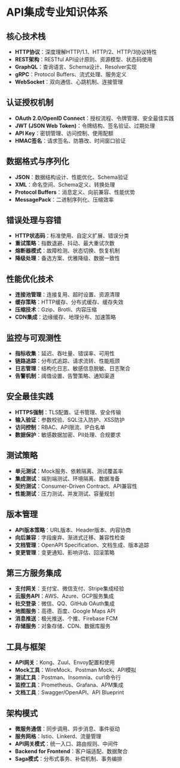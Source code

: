 # API集成专业知识体系

## 核心技术栈
- **HTTP协议**：深度理解HTTP/1.1、HTTP/2、HTTP/3协议特性
- **REST架构**：RESTful API设计原则、资源模型、状态码使用
- **GraphQL**：查询语言、Schema设计、Resolver实现
- **gRPC**：Protocol Buffers、流式处理、服务定义
- **WebSocket**：双向通信、心跳机制、连接管理

## 认证授权机制
- **OAuth 2.0/OpenID Connect**：授权流程、令牌管理、安全最佳实践
- **JWT (JSON Web Token)**：令牌结构、签名验证、过期处理
- **API Key**：密钥管理、访问控制、使用配额
- **HMAC签名**：请求签名、防篡改、时间窗口验证

## 数据格式与序列化
- **JSON**：数据结构设计、性能优化、Schema验证
- **XML**：命名空间、Schema定义、转换处理
- **Protocol Buffers**：消息定义、向前兼容、性能优势
- **MessagePack**：二进制序列化、压缩效率

## 错误处理与容错
- **HTTP状态码**：标准使用、自定义扩展、错误分类
- **重试策略**：指数退避、抖动、最大重试次数
- **熔断器模式**：故障检测、状态切换、恢复机制
- **降级处理**：备选方案、优雅降级、数据一致性

## 性能优化技术
- **连接池管理**：连接复用、超时设置、资源清理
- **缓存策略**：HTTP缓存、分布式缓存、缓存失效
- **压缩技术**：Gzip、Brotli、内容压缩
- **CDN集成**：边缘缓存、地理分布、加速策略

## 监控与可观测性
- **指标收集**：延迟、吞吐量、错误率、可用性
- **链路追踪**：分布式追踪、请求流转、性能瓶颈
- **日志管理**：结构化日志、敏感信息脱敏、日志聚合
- **告警机制**：阈值设置、告警策略、通知渠道

## 安全最佳实践
- **HTTPS强制**：TLS配置、证书管理、安全传输
- **输入验证**：参数校验、SQL注入防护、XSS防护
- **访问控制**：RBAC、API限流、IP白名单
- **数据保护**：敏感数据加密、PII处理、合规要求

## 测试策略
- **单元测试**：Mock服务、依赖隔离、测试覆盖率
- **集成测试**：端到端测试、环境隔离、数据准备
- **契约测试**：Consumer-Driven Contract、API兼容性
- **性能测试**：压力测试、并发测试、容量规划

## 版本管理
- **API版本策略**：URL版本、Header版本、内容协商
- **向后兼容**：字段废弃、渐进式迁移、兼容性检查
- **文档管理**：OpenAPI Specification、文档生成、版本追踪
- **变更管理**：变更通知、影响评估、回滚策略

## 第三方服务集成
- **支付网关**：支付宝、微信支付、Stripe集成经验
- **云服务API**：AWS、Azure、GCP服务集成
- **社交登录**：微信、QQ、GitHub OAuth集成
- **地图服务**：高德、百度、Google Maps API
- **消息推送**：极光推送、个推、Firebase FCM
- **存储服务**：对象存储、CDN、数据库服务

## 工具与框架
- **API网关**：Kong、Zuul、Envoy配置和使用
- **Mock工具**：WireMock、Postman Mock、API模拟
- **测试工具**：Postman、Insomnia、curl命令行
- **监控工具**：Prometheus、Grafana、APM集成
- **文档工具**：Swagger/OpenAPI、API Blueprint

## 架构模式
- **微服务通信**：同步调用、异步消息、事件驱动
- **服务网格**：Istio、Linkerd、流量管理
- **API网关模式**：统一入口、路由规则、中间件
- **Backend for Frontend**：客户端适配、数据聚合
- **Saga模式**：分布式事务、补偿机制、事务编排